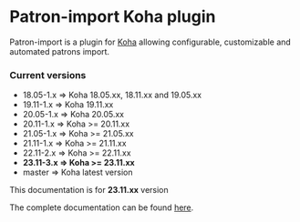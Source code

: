 # Patron-import Koha plugin

Patron-import is a plugin for [Koha](https://koha-community.org/) allowing configurable, customizable and automated patrons import.

### Current versions
- 18.05-1.x => Koha 18.05.xx, 18.11.xx and 19.05.xx
- 19.11-1.x => Koha 19.11.xx
- 20.05-1.x => Koha 20.05.xx
- 20.11-1.x => Koha >= 20.11.xx
- 21.05-1.x => Koha >= 21.05.xx
- 21.11-1.x => Koha >= 21.11.xx
- 22.11-2.x => Koha >= 22.11.xx
- **23.11-3.x => Koha >= 23.11.xx**
- master => Koha latest version

This documentation is for **23.11.xx** version

The complete documentation can be found [here](https://biblibre.github.io/koha-plugin-patron-import).
